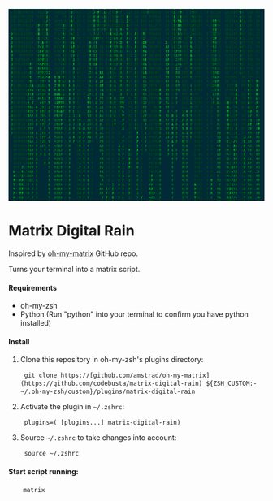 ![alt text](matrix-digital-rain.png)


# Matrix Digital Rain

Inspired by [oh-my-matrix](https://github.com/amstrad/oh-my-matrix/blob/master/README.md) GitHub repo.
 
Turns your terminal into a matrix script.


#### Requirements 
- oh-my-zsh
- Python (Run "python" into your terminal to confirm you have python installed)


#### Install 

1. Clone this repository in oh-my-zsh's plugins directory:

        git clone https://[github.com/amstrad/oh-my-matrix](https://github.com/codebusta/matrix-digital-rain) ${ZSH_CUSTOM:-~/.oh-my-zsh/custom}/plugins/matrix-digital-rain

2. Activate the plugin in `~/.zshrc`:

        plugins=( [plugins...] matrix-digital-rain)

3. Source `~/.zshrc`  to take changes into account:

        source ~/.zshrc


#### Start script running:
```
    matrix
```

